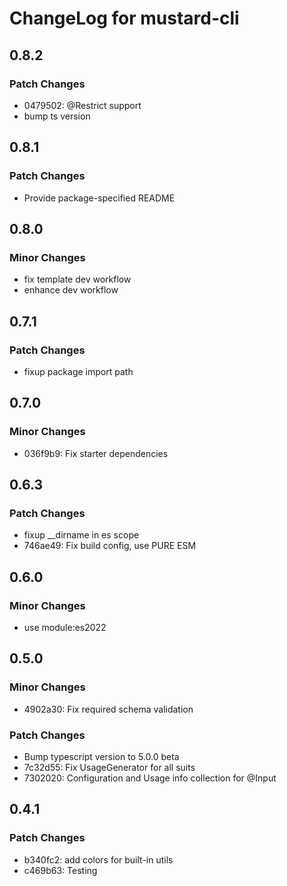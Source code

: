 # ChangeLog for mustard-cli

## 0.8.2

### Patch Changes

- 0479502: @Restrict support
- bump ts version

## 0.8.1

### Patch Changes

- Provide package-specified README

## 0.8.0

### Minor Changes

- fix template dev workflow
- enhance dev workflow

## 0.7.1

### Patch Changes

- fixup package import path

## 0.7.0

### Minor Changes

- 036f9b9: Fix starter dependencies

## 0.6.3

### Patch Changes

- fixup \_\_dirname in es scope
- 746ae49: Fix build config, use PURE ESM

## 0.6.0

### Minor Changes

- use module:es2022

## 0.5.0

### Minor Changes

- 4902a30: Fix required schema validation

### Patch Changes

- Bump typescript version to 5.0.0 beta
- 7c32d55: Fix UsageGenerator for all suits
- 7302020: Configuration and Usage info collection for @Input

## 0.4.1

### Patch Changes

- b340fc2: add colors for built-in utils
- c469b63: Testing
